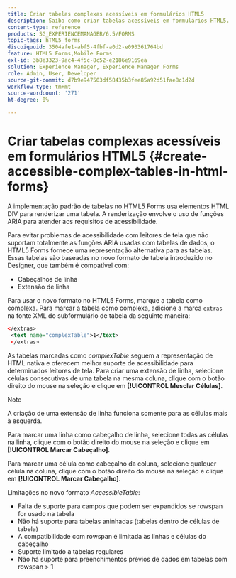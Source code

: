 ```yaml
---
title: Criar tabelas complexas acessíveis em formulários HTML5
description: Saiba como criar tabelas acessíveis em formulários HTML5.
content-type: reference
products: SG_EXPERIENCEMANAGER/6.5/FORMS
topic-tags: hTML5_forms
discoiquuid: 3504afe1-abf5-4fbf-a0d2-e093361764bd
feature: HTML5 Forms,Mobile Forms
exl-id: 3b8e3323-9ac4-4f5c-8c52-e2186e9169ea
solution: Experience Manager, Experience Manager Forms
role: Admin, User, Developer
source-git-commit: d7b9e947503df58435b3fee85a92d51fae8c1d2d
workflow-type: tm+mt
source-wordcount: '271'
ht-degree: 0%

---
```


# Criar tabelas complexas acessíveis em formulários HTML5 {#create-accessible-complex-tables-in-html-forms}

A implementação padrão de tabelas no HTML5 Forms usa elementos HTML DIV para renderizar uma tabela. A renderização envolve o uso de funções ARIA para atender aos requisitos de acessibilidade.

Para evitar problemas de acessibilidade com leitores de tela que não suportam totalmente as funções ARIA usadas com tabelas de dados, o HTML5 Forms fornece uma representação alternativa para as tabelas. Essas tabelas são baseadas no novo formato de tabela introduzido no Designer, que também é compatível com:

* Cabeçalhos de linha
* Extensão de linha

Para usar o novo formato no HTML5 Forms, marque a tabela como complexa. Para marcar a tabela como complexa, adicione a marca `extras` na fonte XML do subformulário de tabela da seguinte maneira:

```xml
</extras>
 <text name="complexTable">1</text>
 </extras>
```

As tabelas marcadas como *complexTable* seguem a representação de HTML nativa e oferecem melhor suporte de acessibilidade para determinados leitores de tela.  Para criar uma extensão de linha, selecione células consecutivas de uma tabela na mesma coluna, clique com o botão direito do mouse na seleção e clique em **[!UICONTROL Mesclar Células]**.

>[!NOTE]
>
>A criação de uma extensão de linha funciona somente para as células mais à esquerda.

Para marcar uma linha como cabeçalho de linha, selecione todas as células na linha, clique com o botão direito do mouse na seleção e clique em **[!UICONTROL Marcar Cabeçalho]**.

Para marcar uma célula como cabeçalho da coluna, selecione qualquer célula na coluna, clique com o botão direito do mouse na seleção e clique em **[!UICONTROL Marcar Cabeçalho]**.

Limitações no novo formato *AccessibleTable*:

* Falta de suporte para campos que podem ser expandidos se rowspan for usado na tabela
* Não há suporte para tabelas aninhadas (tabelas dentro de células de tabela)
* A compatibilidade com rowspan é limitada às linhas e células do cabeçalho
* Suporte limitado a tabelas regulares
* Não há suporte para preenchimentos prévios de dados em tabelas com rowspan > 1
